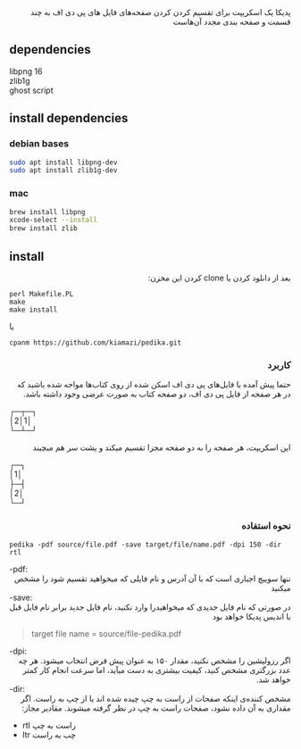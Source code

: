 <div dir="rtl">
پدیکا یک اسکریپت برای تقسیم کردن کردن صفحه‌های فایل های پی دی اف به چند قسمت و صفحه بندی مجدد آن‌هاست
</div>


## dependencies
libpng 16  
zlib1g  
ghost script  


## install dependencies
### debian bases
``` bash
sudo apt install libpng-dev
sudo apt install zlib1g-dev
```
### mac
``` bash
brew install libpng
xcode-select --install
brew install zlib
```


## install

<div dir="rtl">

بعد از دانلود کردن یا clone کردن این مخزن:  

<div dir="ltr">

```
perl Makefile.PL
make
make install
```

یا

```
cpanm https://github.com/kiamazi/pedika.git
```

</div>

### کاربرد
حتما پیش آمده با فایل‌های پی دی اف‌ اسکن شده از روی کتاب‌ها مواجه شده باشید که در هر صفحه از فایل پی دی اف، دو صفحه کتاب به صورت عرضی وجود داشته باشد.  

<div dir="ltr">

┌─┬─┐  
│2│1│  
└─┴─┘  

</div>

این اسکریپت، هر صفحه را به دو صفحه مجزا تقسیم میکند و پشت سر هم میچیند

<div dir="ltr">

┌─┐  
│1│  
├─┤  
│2│  
└─┘  

</div>

### نحوه استفاده

<div dir="ltr">

```
pedika -pdf source/file.pdf -save target/file/name.pdf -dpi 150 -dir rtl
```

</div>

<div dir="ltr">-pdf:</div>  
تنها سوییچ اجباری است که با آن آدرس و نام فایلی که میخواهید تقسیم شود را مشخص میکنید

<div dir="ltr">-save:</div>  
در صورتی که نام فایل جدیدی که میخواهیدرا وارد نکنید، نام فایل جدید برابر نام فایل قبل با اندیس پدیکا خواهد بود  

<div dir="ltr">

> target file name = source/file-pedika.pdf

</div>

<div dir="ltr">-dpi:</div>  
اگر رزولیشین را مشخص نکنید، مقدار ۱۵۰ به عنوان پیش فرض انتخاب میشود.  
هر چه عدد بزرگتری مشخص کنید، کیفیت بیشتری به دست میآید، اما سرعت انجام کار کمتر خواهد شد.

<div dir="ltr">-dir:</div>  
مشخص کننده‌ی اینکه صفحات از راست به چپ چیده شده اند یا از چپ به راست.  
اگر مقداری به آن داده نشود، صفحات راست به چپ در نظر گرفته میشوند.  
مقادیر مجاز:
<div dir="ltr">

 - rtl راست به چپ  
 - ltr چب به راست

 </div>  

</div>
